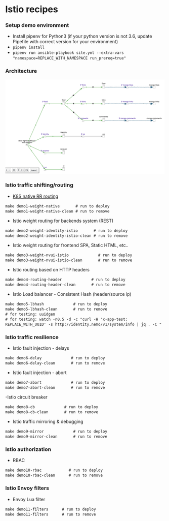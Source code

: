 # Istio recipes

### Setup demo environment
- Install pipenv for Python3 (if your python version is not 3.6, update Pipefile with correct version for your environment)
- `pipenv install`
- `pipenv run ansible-playbook site.yml --extra-vars "namespace=REPLACE_WITH_NAMESPACE run_prereq=true"`

### Architecture
![schema](https://raw.githubusercontent.com/Dimss/nemo-ansible/master/architecture.png)

### Istio traffic shifting/routing
- [K8S native RR routing](../master/roles/identitynv-weight-native)
```
make demo1-weight-native       # run to deploy
make demo1-weight-native-clean # run to remove
```
- Istio weight routing for backends system (REST)
```
make demo2-weight-identity-istio       # run to deploy
make demo2-weight-identity-istio-clean # run to remove
```
- Istio weight routing for frontend SPA, Static HTML, etc..
```
make demo3-weight-nvui-istio             # run to deploy
make demo3-weight-nvui-istio-clean       # run to remove
```
- Istio routing based on HTTP headers  
```
make demo4-routing-header             # run to deploy
make demo4-routing-header-clean       # run to remove
```
- Istio Load balancer - Consistent Hash (header/source ip)
```
make demo5-lbhash             # run to deploy
make demo5-lbhash-clean       # run to remove
# for testing: uuidgen
# for testing: watch -n0.5 -d -c "curl -H 'x-app-test: REPLACE_WITH_UUID' -s http://identity.nemo/v1/system/info | jq . -C "
```

### Istio traffic resilience
- Istio fault injection - delays
```
make demo6-delay             # run to deploy
make demo6-delay-clean       # run to remove
```
- Istio fault injection - abort
```
make demo7-abort             # run to deploy
make demo7-abort-clean       # run to remove
```
-Istio circuit breaker    
```
make demo8-cb             # run to deploy
make demo8-cb-clean       # run to remove
```
- Istio traffic mirroring & debugging
```
make demo9-mirror             # run to deploy
make demo9-mirror-clean       # run to remove
```

### Istio authorization
- RBAC
```
make demo10-rbac            # run to deploy
make demo10-rbac-clean      # run to remove
```

### Istio Envoy filters
- Envoy Lua filter
```
make demo11-filters      # run to deploy
make demo11-filters      # run to remove
```

